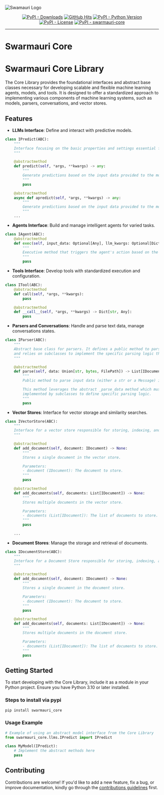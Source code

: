 
![Swamauri Logo](https://res.cloudinary.com/dbjmpekvl/image/upload/v1730099724/Swarmauri-logo-lockup-2048x757_hww01w.png)

<p align="center">
    <a href="https://pypi.org/project/swarmauri-core/">
        <img src="https://img.shields.io/pypi/dm/swarmauri-core" alt="PyPI - Downloads"/></a>
    <a href="https://github.com/swarmauri/swarmauri-sdk/pkgs/core/README.md">
        <img src="https://hits.seeyoufarm.com/api/count/incr/badge.svg?url=https://github.com/swarmauri/swarmauri-sdk/pkgs/core/README.md&count_bg=%2379C83D&title_bg=%23555555&icon=&icon_color=%23E7E7E7&title=hits&edge_flat=false" alt="GitHub Hits"/></a>
    <a href="https://pypi.org/project/swarmauri-core/">
        <img src="https://img.shields.io/pypi/pyversions/swarmauri-core" alt="PyPI - Python Version"/></a>
    <a href="https://pypi.org/project/swarmauri-core/">
        <img src="https://img.shields.io/pypi/l/swarmauri-core" alt="PyPI - License"/></a>
    <a href="https://pypi.org/project/swarmauri-core/">
        <img src="https://img.shields.io/pypi/v/swarmauri-core?label=swarmauri-core&color=green" alt="PyPI - swarmauri-core"/></a>
</p>

---

# Swarmauri Core
# Swarmauri Core Library

The Core Library provides the foundational interfaces and abstract base classes necessary for developing scalable and flexible machine learning agents, models, and tools. It is designed to offer a standardized approach to implementing various components of machine learning systems, such as models, parsers, conversations, and vector stores.

## Features

- **LLMs Interface**: Define and interact with predictive models.

```python
class IPredict(ABC):
    """
    Interface focusing on the basic properties and settings essential for defining models.
    """

    @abstractmethod
    def predict(self, *args, **kwargs) -> any:
        """
        Generate predictions based on the input data provided to the model.
        """
        pass

    @abstractmethod
    async def apredict(self, *args, **kwargs) -> any:
        """
        Generate predictions based on the input data provided to the model.
        """
    ...
```

- **Agents Interface**: Build and manage intelligent agents for varied tasks.

```python
class IAgent(ABC):
    @abstractmethod
    def exec(self, input_data: Optional[Any], llm_kwargs: Optional[Dict]) -> Any:
        """
        Executive method that triggers the agent's action based on the input data.
        """
        pass
```

- **Tools Interface**: Develop tools with standardized execution and configuration.

```python
class ITool(ABC):
    @abstractmethod
    def call(self, *args, **kwargs):
        pass

    @abstractmethod
    def __call__(self, *args, **kwargs) -> Dict[str, Any]:
        pass

```

- **Parsers and Conversations**: Handle and parse text data, manage conversations states.

```python
class IParser(ABC):
    """
    Abstract base class for parsers. It defines a public method to parse input data (str or Message) into documents,
    and relies on subclasses to implement the specific parsing logic through protected and private methods.
    """

    @abstractmethod
    def parse(self, data: Union[str, bytes, FilePath]) -> List[IDocument]:
        """
        Public method to parse input data (either a str or a Message) into a list of Document instances.

        This method leverages the abstract _parse_data method which must be
        implemented by subclasses to define specific parsing logic.
        """
        pass
```

- **Vector Stores**: Interface for vector storage and similarity searches.

```python
class IVectorStore(ABC):
    """
    Interface for a vector store responsible for storing, indexing, and retrieving documents.
    """

    @abstractmethod
    def add_document(self, document: IDocument) -> None:
        """
        Stores a single document in the vector store.

        Parameters:
        - document (IDocument): The document to store.
        """
        pass

    @abstractmethod
    def add_documents(self, documents: List[IDocument]) -> None:
        """
        Stores multiple documents in the vector store.

        Parameters:
        - documents (List[IDocument]): The list of documents to store.
        """
        pass

    ...
```

- **Document Stores**: Manage the storage and retrieval of documents.

```python
class IDocumentStore(ABC):
    """
    Interface for a Document Store responsible for storing, indexing, and retrieving documents.
    """

    @abstractmethod
    def add_document(self, document: IDocument) -> None:
        """
        Stores a single document in the document store.

        Parameters:
        - document (IDocument): The document to store.
        """
        pass

    @abstractmethod
    def add_documents(self, documents: List[IDocument]) -> None:
        """
        Stores multiple documents in the document store.

        Parameters:
        - documents (List[IDocument]): The list of documents to store.
        """
        pass
```

## Getting Started

To start developing with the Core Library, include it as a module in your Python project. Ensure you have Python 3.10 or later installed.

### Steps to install via pypi

```sh
pip install swarmauri_core
```

### Usage Example

```python
# Example of using an abstract model interface from the Core Library
from swarmauri_core.llms.IPredict import IPredict

class MyModel(IPredict):
    # Implement the abstract methods here
    pass
```


## Contributing

Contributions are welcome! If you'd like to add a new feature, fix a bug, or improve documentation, kindly go through the [contributions guidelines](https://github.com/swarmauri/swarmauri-sdk/blob/master/contributing.md) first.

